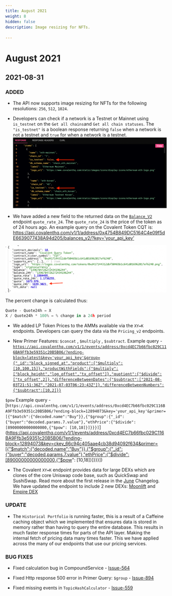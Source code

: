 ```yaml
---
title: August 2021
weight: 8
hidden: false
description: Image resizing for NFTs.

---
```


# August 2021


## 2021-08-31

### ADDED
- The API now supports image resizing for NFTs for the following resolutions: `256`, `512`, `1024`. 

- Developers can check if a network is a Testnet or Mainnet using `is_testnet` on the `Get all chains`and `Get all chain statuses`. The `"is_testnet"` is a boolean response returning `false` when a network is not a testnet and `true` for when a network is a testnet. 
![image](../images/is_testnet.png)


- We have added a new field to the returned data on the [`Balance_V2`](https://www.covalenthq.com/docs/api/#get-/v1/{chain_id}/address/{address}/balances_v2/) endpoint `quote_rate_24`. The `quote_rate_24` is the price of the token as of 24 hours ago. An example query on the Covalent Token CQT is: 
https://api.covalenthq.com/v1/1/address/0x4754B849DC5164C4e09f5dE6639077438A94d205/balances_v2/?key=’your_api_key’

![image](../images/quote_rate.png)

The percent change is calculated thus:
```javascript
Quote - Quote24h = X
X / Quote24h * 100% = % change in a 24h period
```
- We added LP Token Prices to the AMMs available via the `XY=K` endpoints. Developers can query the data via the `Pricing_v2` endpoints. 

- New Primer Features:  `$concat` , `$multiply` , `$subtract`. Example query -
[`https://api.covalenthq.com/v1/1/events/address/0xcd4EC7b66fbc029C116BA9Ffb3e59351c20B5B06/?ending-block=latest&key='your_api_key'&group={"_id":"block_signed_at","product":{"$multiply":[10,100,15]},"productWithFields":{"$multiply":["block_height","log_offset","tx_offset"]},"quotient":{"$divide":["tx_offset",2]},"differenceBetweenDates":{"$subtract":["2021-08-03T21:51:36Z","2021-07-03T06:23:43Z"]},"differenceBetweenNumbers":{"$subtract":[10,2]}}`](https://api.covalenthq.com/v1/1/events/address/0xcd4EC7b66fbc029C116BA9Ffb3e59351c20B5B06/?ending-block=latest&key=ckey_66c94c405aae4cb38d94092f634&group={"_id":"block_signed_at","product":{"$multiply":[10,100,15]},"productWithFields":{"$multiply":["block_height","log_offset","tx_offset"]},"quotient":{"$divide":["tx_offset",2]},"differenceBetweenDates":{"$subtract":["2021-08-03T21:51:36Z","2021-07-03T06:23:43Z"]},"differenceBetweenNumbers":{"$subtract":[10,2]}})

`$pow` Example query - [`https://api.covalenthq.com/v1/1/events/address/0xcd4EC7b66fbc029C116BA9Ffb3e59351c20B5B06/?ending-block=12894073&key='your_api_key'&primer=[{"$match":{"decoded.name":"Buy"}},{"$group":{"_id":{"buyer":"decoded.params.7.value"},"ethPrice":{"$divide":[89000000000000000,{"$pow": [10,18]}]}}}]`](https://api.covalenthq.com/v1/1/events/address/0xcd4EC7b66fbc029C116BA9Ffb3e59351c20B5B06/?ending-block=12894073&key=ckey_66c94c405aae4cb38d94092f634&primer=[{"$match":{"decoded.name":"Buy"}},{"$group":{"_id":{"buyer":"decoded.params.7.value"},"ethPrice":{"$divide":[89000000000000000,{"$pow": [10,18]}]}}}])


- The Covalent `XY=K` endpoint provides data for large DEXs which are clones of the core Uniswap code base, such as QuickSwap and SushiSwap. Read more about the first release in the [June](../june) Changelog. We have updated the endpoint to include 2 new DEXs:
[Moonlift](https://dex.moonlift.io/#/swap) and [Empire DEX](https://bsc.empiredex.org/#/swap)


### UPDATE
- The `Historical Portfolio` is running faster, this is a result of a Caffeine caching object which we implemented that ensures data is stored in memory rather than having to query the entire database. This results in much faster response times for parts of the API layer. Making the internal fetch of pricing data many times faster. This we have applied across the many of our endpoints that use our pricing services.

### BUG FIXES 

- Fixed calculation bug in CompoundService - [Issue-564]((https://github.com/covalenthq/scout/issues/564))

- Fixed Http response 500 error in Primer Query: `$group` - [Issue-894](https://github.com/covalenthq/scout/issues/894)

- Fixed missing events in `TopicHashCalculator` - [Issue-559](https://github.com/covalenthq/scout/issues/559) 
